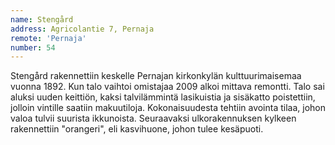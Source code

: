 ```yaml
---
name: Stengård
address: Agricolantie 7, Pernaja
remote: 'Pernaja'
number: 54
---
```

Stengård rakennettiin keskelle Pernajan kirkonkylän kulttuurimaisemaa vuonna 1892. Kun talo vaihtoi omistajaa 2009 alkoi mittava remontti. Talo sai aluksi uuden keittiön, kaksi talvilämmintä lasikuistia ja sisäkatto poistettiin, jolloin vintille saatiin makuutiloja. Kokonaisuudesta tehtiin avointa tilaa, johon valoa tulvii suurista ikkunoista. Seuraavaksi ulkorakennuksen kylkeen rakennettiin "orangeri", eli kasvihuone, johon tulee kesäpuoti.
